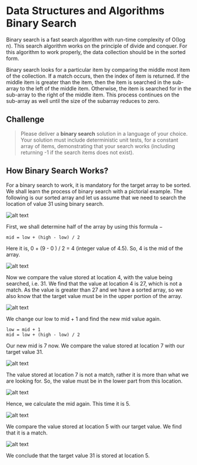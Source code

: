 
# Data Structures and Algorithms Binary Search

Binary search is a fast search algorithm with run-time complexity of Ο(log n). This search algorithm works on the principle of divide and conquer. For this algorithm to work properly, the data collection should be in the sorted form.

Binary search looks for a particular item by comparing the middle most item of the collection. If a match occurs, then the index of item is returned. If the middle item is greater than the item, then the item is searched in the sub-array to the left of the middle item. Otherwise, the item is searched for in the sub-array to the right of the middle item. This process continues on the sub-array as well until the size of the subarray reduces to zero.

## Challenge

> Please deliver a __binary search__ solution in a language of your choice.
> Your solution must include deterministic unit tests, for a constant array of items, demonstrating that your search works (including returning -1 if the search items does not exist).

## How Binary Search Works?

For a binary search to work, it is mandatory for the target array to be sorted. We shall learn the process of binary search with a pictorial example. The following is our sorted array and let us assume that we need to search the location of value 31 using binary search.


![alt text](https://www.tutorialspoint.com/data_structures_algorithms/images/binary_search_0.jpg)


First, we shall determine half of the array by using this formula −
    
    
    
    mid = low + (high - low) / 2
    

Here it is, 0 + (9 - 0 ) / 2 = 4 (integer value of 4.5). So, 4 is the mid of the array.

![alt text](https://www.tutorialspoint.com/data_structures_algorithms/images/binary_search_1.jpg)

Now we compare the value stored at location 4, with the value being searched, i.e. 31. We find that the value at location 4 is 27, which is not a match. As the value is greater than 27 and we have a sorted array, so we also know that the target value must be in the upper portion of the array.

![alt text](https://www.tutorialspoint.com/data_structures_algorithms/images/binary_search_2.jpg)

We change our low to mid + 1 and find the new mid value again.
    
    
    
    low = mid + 1
    mid = low + (high - low) / 2
    

Our new mid is 7 now. We compare the value stored at location 7 with our target value 31.

![alt text](https://www.tutorialspoint.com/data_structures_algorithms/images/binary_search_3.jpg)

The value stored at location 7 is not a match, rather it is more than what we are looking for. So, the value must be in the lower part from this location.

![alt text](https://www.tutorialspoint.com/data_structures_algorithms/images/binary_search_4.jpg)

Hence, we calculate the mid again. This time it is 5.

![alt text](https://www.tutorialspoint.com/data_structures_algorithms/images/binary_search_5.jpg)

We compare the value stored at location 5 with our target value. We find that it is a match.

![alt text](https://www.tutorialspoint.com/data_structures_algorithms/images/binary_search_6.jpg)

We conclude that the target value 31 is stored at location 5.
